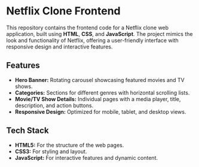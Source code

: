 # Netflix Clone Frontend

This repository contains the frontend code for a Netflix clone web application, built using **HTML**, **CSS**, and **JavaScript**. The project mimics the look and functionality of Netflix, offering a user-friendly interface with responsive design and interactive features.


## Features

- **Hero Banner:** Rotating carousel showcasing featured movies and TV shows.
- **Categories:** Sections for different genres with horizontal scrolling lists.
- **Movie/TV Show Details:** Individual pages with a media player, title, description, and action buttons.
- **Responsive Design:** Optimized for mobile, tablet, and desktop views.

## Tech Stack

- **HTML5:** For the structure of the web pages.
- **CSS3:** For styling and layout.
- **JavaScript:** For interactive features and dynamic content.
